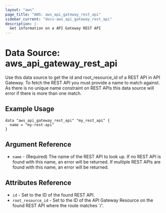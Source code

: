 ```yaml
---
layout: "aws"
page_title: "AWS: aws_api_gateway_rest_api"
sidebar_current: "docs-aws_api_gateway_rest_api"
description: |-
  Get information on a API Gateway REST API
---
```


# Data Source: aws_api_gateway_rest_api

Use this data source to get the id and root_resource_id of a REST API in
API Gateway. To fetch the REST API you must provide a name to match against. 
As there is no unique name constraint on REST APIs this data source will 
error if there is more than one match.

## Example Usage

```hcl
data "aws_api_gateway_rest_api" "my_rest_api" {
  name = "my-rest-api"
}
```

## Argument Reference

 * `name` - (Required) The name of the REST API to look up. If no REST API is found with this name, an error will be returned. 
 If multiple REST APIs are found with this name, an error will be returned.

## Attributes Reference

 * `id` - Set to the ID of the found REST API.
 * `root_resource_id` - Set to the ID of the API Gateway Resource on the found REST API where the route matches '/'.
